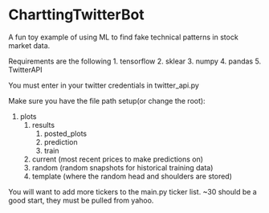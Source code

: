 # CharttingTwitterBot

A fun toy example of using ML to find fake technical patterns in stock market data. 

Requirements are the following
    1. tensorflow
    2. sklear
    3.  numpy
    4.  pandas
    5.  TwitterAPI

You must enter in your twitter credentials in twitter_api.py


Make sure you have the file path setup(or change the root):

1. plots
    1. results
        1. posted_plots
        1. prediction
        1. train
    2. current (most recent prices to make predictions on)
    3. random (random snapshots for historical training data)
    4. template (where the random head and shoulders are stored)



You will want to add more tickers to the main.py
ticker list. ~30 should be a good start, they must
be pulled from yahoo.
